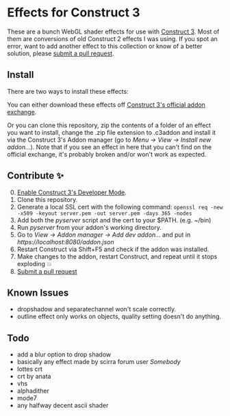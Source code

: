 # Effects for Construct 3

These are a bunch WebGL shader effects for use with [Construct 3](https://www.construct.net/). Most of them are conversions of old Construct 2 effects I was using. If you spot an error, want to add another effect to this collection or know of a better solution, please [submit a pull request](../../pulls).

## Install

There are two ways to install these effects:

You can either download these effects off [Construct 3's official addon exchange](https://www.construct.net/make-games/addons).

Or you can clone this repository, zip the contents of a folder of an effect you want to install, change the .zip file extension to .c3addon and install it via the Construct 3's Addon manager (go to *Menu -> View -> Install new addon...*). Note that if you see an effect in here that you can't find on the official exchange, it's probably broken and/or won't work as expected.

## Contribute :sparkles:
0. [Enable Construct 3's Developer Mode](https://www.construct.net/make-games/manuals/addon-sdk/guide/enabling-developer-mode).
1. Clone this repository.
2. Generate a local SSL cert with the following command: `openssl req -new -x509 -keyout server.pem -out server.pem -days 365 -nodes`
3. Add both the *pyserver* script and the cert to your $PATH. (e.g. ~/bin)
4. Run *pyserver* from your addon's working directory.
5. Go to *View -> Addon manager -> Add dev addon...* and put in *https://localhost:8080/addon.json*
6. Restart Construct via Shift+F5 and check if the addon was installed.
7. Make changes to the addon, restart Construct, and repeat until it stops exploding :boom:
8. [Submit a pull request](../../pulls)

## Known Issues

* dropshadow and separatechannel won't scale correctly.
* outline effect only works on objects, quality setting doesn't do anything.

## Todo

* add a blur option to drop shadow
* basically any effect made by scirra forum user *Somebody*
* lottes crt
* crt by anata
* vhs
* alphadither
* mode7
* any halfway decent ascii shader
